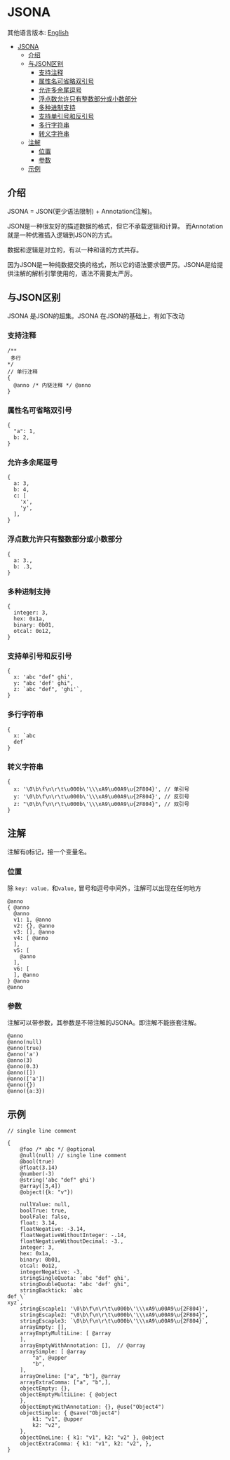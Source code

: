 # JSONA

其他语言版本: [English](./README.md)


- [JSONA](#jsona)
  - [介绍](#介绍)
  - [与JSON区别](#与json区别)
    - [支持注释](#支持注释)
    - [属性名可省略双引号](#属性名可省略双引号)
    - [允许多余尾逗号](#允许多余尾逗号)
    - [浮点数允许只有整数部分或小数部分](#浮点数允许只有整数部分或小数部分)
    - [多种进制支持](#多种进制支持)
    - [支持单引号和反引号](#支持单引号和反引号)
    - [多行字符串](#多行字符串)
    - [转义字符串](#转义字符串)
  - [注解](#注解)
    - [位置](#位置)
    - [参数](#参数)
  - [示例](#示例)

## 介绍

JSONA = JSON(更少语法限制) + Annotation(注解)。

JSON是一种很友好的描述数据的格式，但它不承载逻辑和计算。 而Annotation就是一种优雅插入逻辑到JSON的方式。

数据和逻辑是对立的，有以一种和谐的方式共存。

因为JSON是一种纯数据交换的格式，所以它的语法要求很严厉。JSONA是给提供注解的解析引擎使用的，语法不需要太严厉。


## 与JSON区别

JSONA 是JSON的超集。JSONA 在JSON的基础上，有如下改动

### 支持注释

```
/**
 多行
*/
// 单行注释
{
  @anno /* 内链注释 */ @anno
}
```

### 属性名可省略双引号

```
{
  "a": 1,
  b: 2,
}
```

### 允许多余尾逗号

```
{
  a: 3,
  b: 4,
  c: [
    'x',
    'y',
  ],
}
```

### 浮点数允许只有整数部分或小数部分

```
{
  a: 3.,
  b: .3,
}
```

### 多种进制支持

```
{
  integer: 3,
  hex: 0x1a,
  binary: 0b01,
  otcal: 0o12,
}
```

### 支持单引号和反引号

```
{
  x: 'abc "def" ghi',
  y: "abc 'def' ghi",
  z: `abc "def", 'ghi'`,
}
```


### 多行字符串

```
{
  x: `abc
  def`
}
```

### 转义字符串

```
{
  x: '\0\b\f\n\r\t\u000b\'\\\xA9\u00A9\u{2F804}', // 单引号
  y: '\0\b\f\n\r\t\u000b\'\\\xA9\u00A9\u{2F804}', // 反引号
  z: "\0\b\f\n\r\t\u000b\'\\\xA9\u00A9\u{2F804}", // 双引号
}
```


## 注解

注解有`@`标记，接一个变量名。

### 位置

除 `key: value，`和`value,` 冒号和逗号中间外，注解可以出现在任何地方

```
@anno
{ @anno 
  @anno
  v1: 1, @anno
  v2: {}, @anno
  v3: [], @anno
  v4: [ @anno
  ],
  v5: [
    @anno
  ],
  v6: [
  ], @anno
} @anno
@anno
```

### 参数

注解可以带参数，其参数是不带注解的JSONA。即注解不能嵌套注解。

```
@anno
@anno(null)
@anno(true)
@anno('a')
@anno(3)
@anno(0.3)
@anno([])
@anno(['a'])
@anno({})
@anno({a:3})
```

## 示例

```
// single line comment

{
    @foo /* abc */ @optional
    @null(null) // single line comment
    @bool(true)
    @float(3.14)
    @number(-3)
    @string('abc "def" ghi')
    @array([3,4])
    @object({k: "v"})

    nullValue: null,
    boolTrue: true,
    boolFale: false,
    float: 3.14,
    floatNegative: -3.14,
    floatNegativeWithoutInteger: -.14,
    floatNegativeWithoutDecimal: -3.,
    integer: 3,
    hex: 0x1a,
    binary: 0b01,
    otcal: 0o12,
    integerNegative: -3,
    stringSingleQuota: 'abc "def" ghi',
    stringDoubleQuota: "abc 'def' ghi",
    stringBacktick: `abc
def \`
xyz`,
    stringEscaple1: '\0\b\f\n\r\t\u000b\'\\\xA9\u00A9\u{2F804}',
    stringEscaple2: "\0\b\f\n\r\t\u000b\'\\\xA9\u00A9\u{2F804}",
    stringEscaple3: `\0\b\f\n\r\t\u000b\'\\\xA9\u00A9\u{2F804}`,
    arrayEmpty: [], 
    arrayEmptyMultiLine: [ @array
    ],
    arrayEmptyWithAnnotation: [],  // @array
    arraySimple: [ @array
        "a", @upper
        "b",
    ],
    arrayOneline: ["a", "b"], @array
    arrayExtraComma: ["a", "b",],
    objectEmpty: {},
    objectEmptyMultiLine: { @object
    },
    objectEmptyWithAnnotation: {}, @use("Object4")
    objectSimple: { @save("Object4")
        k1: "v1", @upper
        k2: "v2",
    },
    objectOneLine: { k1: "v1", k2: "v2" }, @object
    objectExtraComma: { k1: "v1", k2: "v2", },
}

```